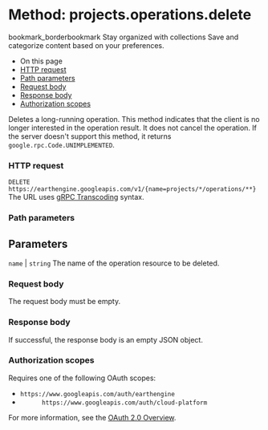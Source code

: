  
#  Method: projects.operations.delete 
bookmark_borderbookmark Stay organized with collections  Save and categorize content based on your preferences. 
  * On this page
  * [HTTP request](https://developers.google.com/earth-engine/reference/rest/v1/projects.operations/delete#http-request)
  * [Path parameters](https://developers.google.com/earth-engine/reference/rest/v1/projects.operations/delete#path-parameters)
  * [Request body](https://developers.google.com/earth-engine/reference/rest/v1/projects.operations/delete#request-body)
  * [Response body](https://developers.google.com/earth-engine/reference/rest/v1/projects.operations/delete#response-body)
  * [Authorization scopes](https://developers.google.com/earth-engine/reference/rest/v1/projects.operations/delete#authorization-scopes)


Deletes a long-running operation. This method indicates that the client is no longer interested in the operation result. It does not cancel the operation. If the server doesn't support this method, it returns `google.rpc.Code.UNIMPLEMENTED`.
### HTTP request
`DELETE https://earthengine.googleapis.com/v1/{name=projects/*/operations/**}`
The URL uses [gRPC Transcoding](https://google.aip.dev/127) syntax.
### Path parameters
Parameters  
---  
`name` |  `string` The name of the operation resource to be deleted.  
### Request body
The request body must be empty.
### Response body
If successful, the response body is an empty JSON object.
### Authorization scopes
Requires one of the following OAuth scopes:
  * `https://www.googleapis.com/auth/earthengine`
  * `      https://www.googleapis.com/auth/cloud-platform`


For more information, see the [OAuth 2.0 Overview](https://developers.google.com/identity/protocols/OAuth2).
